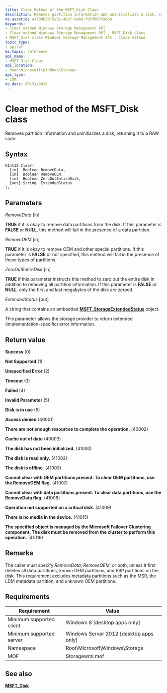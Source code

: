 ```yaml
---
title: Clear Method of the MSFT_Disk Class
description: Removes partition information and uninitializes a disk, returning it to a RAW state.
ms.assetid: a3703b30-5e32-4bcf-9abd-fd3fb67fa6b6
keywords:
- Clear method Windows Storage Management API
- Clear method Windows Storage Management API , MSFT_Disk class
- MSFT_Disk class Windows Storage Management API , Clear method
topic_type:
- apiref
ms.topic: reference
api_name:
- MSFT_Disk.Clear
api_location:
- Root\Microsoft\Windows\Storage
api_type:
- COM
ms.date: 05/31/2018
---
```


# Clear method of the MSFT\_Disk class

Removes partition information and uninitializes a disk, returning it to a RAW state.

## Syntax


```mof
UInt32 Clear(
  [in]  Boolean RemoveData,
  [in]  Boolean RemoveOEM,
  [in]  Boolean ZeroOutEntireDisk,
  [out] String  ExtendedStatus
);
```



## Parameters

 

*RemoveData* \[in\]
 

**TRUE** if it is okay to remove data partitions from the disk. If this parameter is **FALSE** or **NULL**, this method will fail in the presence of a data partition.

 

*RemoveOEM* \[in\]
 

**TRUE** if it is okay to remove OEM and other special partitions. If this parameter is **FALSE** or not specified, this method will fail in the presence of these types of partitions.

 

*ZeroOutEntireDisk* \[in\]
 

**TRUE** if this parameter instructs this method to zero out the entire disk in addition to removing all partition information. If this parameter is **FALSE** or **NULL**, only the first and last megabytes of the disk are zeroed.

 

*ExtendedStatus* \[out\]
 

A string that contains an embedded [**MSFT\_StorageExtendedStatus**](msft-storageextendedstatus.md) object.

This parameter allows the storage provider to return extended (implementation-specific) error information.

 

## Return value

 

**Success** (0)
 

**Not Supported** (1)
 

**Unspecified Error** (2)
 

**Timeout** (3)
 

**Failed** (4)
 

**Invalid Parameter** (5)
 

**Disk is in use** (6)
 

**Access denied** (40001)
 

**There are not enough resources to complete the operation.** (40002)
 

**Cache out of date** (40003)
 

**The disk has not been initialized.** (41000)
 

**The disk is read only.** (41002)
 

**The disk is offline.** (41003)
 

**Cannot clear with OEM partitions present. To clear OEM partitions, use the RemoveOEM flag.** (41007)
 

**Cannot clear with data partitions present. To clear data partitions, use the RemoveData flag.** (41008)
 

**Operation not supported on a critical disk.** (41009)
 

**There is no media in the device.** (41015)
 

**The specified object is managed by the Microsoft Failover Clustering component. The disk must be removed from the cluster to perform this operation.** (41019)
 

## Remarks

The caller must specify *RemoveData*, *RemoveOEM*, or both, unless it first deletes all data partitions, known OEM partitions, and ESP partitions on the disk. This requirement excludes metadata partitions such as the MSR, the LDM metadata partition, and unknown OEM partitions.

## Requirements



| Requirement | Value |
|-------------------------------------|-------------------------------------------------------------------------------------------|
| Minimum supported client | Windows 8 \[desktop apps only\]                                                |
| Minimum supported server | Windows Server 2012 \[desktop apps only\]                                      |
| Namespace                | Root\\Microsoft\\Windows\\Storage                                              |
| MOF                      |  Storagewmi.mof  |



## See also

 

[**MSFT\_Disk**](msft-disk.md)
 

 

 





